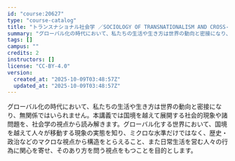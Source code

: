 ```yaml
---
id: "course:20627"
type: "course-catalog"
title: "トランスナショナル社会学 ／SOCIOLOGY OF TRANSNATIONALISM AND CROSS-BORDER CULTURES"
summary: "グローバル化の時代において、私たちの生活や生き方は世界の動向と密接になり、無関係ではいられません。本講義では国境を越えて展開する社会的現象や諸問題を、社会学の視点から読み解きます。グローバル化する世界において、国境を越えて人々が移動する現象…"
tags: []
campus: ""
credits: 2
instructors: []
license: "CC-BY-4.0"
version:
  created_at: "2025-10-09T03:48:57Z"
  updated_at: "2025-10-09T03:48:57Z"
---
```

グローバル化の時代において、私たちの生活や生き方は世界の動向と密接になり、無関係ではいられません。本講義では国境を越えて展開する社会的現象や諸問題を、社会学の視点から読み解きます。グローバル化する世界において、国境を越えて人々が移動する現象の実態を知り、ミクロな水準だけではなく、歴史・政治などのマクロな視点から構造をとらえること、また日常生活を営む人々の行為に関心を寄せ、そのあり方を問う視点をもつことを目的とします。
